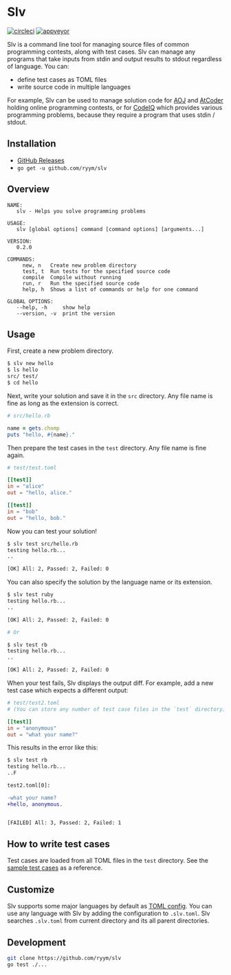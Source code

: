 # Slv

[![circleci](https://circleci.com/gh/ryym/slv.svg?style=svg)](https://circleci.com/gh/ryym/slv)
[![appveyor](https://ci.appveyor.com/api/projects/status/8e2o0r8bgcfobxmi?svg=true)](https://ci.appveyor.com/project/ryym/slv)

Slv is a command line tool for managing source files of common programming contests, along with test cases.
Slv can manage any programs that take inputs from stdin and output results to stdout regardless of language. 
You can:

- define test cases as TOML files
- write source code in multiple languages

For example, Slv can be used to manage solution code for
[AOJ][aoj] and [AtCoder][at-coder] holding online programming contests,
or for [CodeIQ][code-iq] which provides various programming problems,
because they require a program that uses stdin / stdout.

[aoj]: http://judge.u-aizu.ac.jp/onlinejudge/index.jsp
[at-coder]: https://atcoder.jp/?lang=en
[code-iq]: https://codeiq.jp/

## Installation

- [GitHub Releases](https://github.com/ryym/slv/releases)
- `go get -u github.com/ryym/slv`

## Overview

```
NAME:
   slv - Helps you solve programming problems

USAGE:
   slv [global options] command [command options] [arguments...]

VERSION:
   0.2.0

COMMANDS:
     new, n   Create new problem directory
     test, t  Run tests for the specified source code
     compile  Compile without running
     run, r   Run the specified source code
     help, h  Shows a list of commands or help for one command

GLOBAL OPTIONS:
   --help, -h     show help
   --version, -v  print the version
```

## Usage

First, create a new problem directory.

```bash
$ slv new hello
$ ls hello
src/ test/
$ cd hello
```

Next, write your solution and save it in the `src` directory.
Any file name is fine as long as the extension is correct.

```ruby
# src/hello.rb

name = gets.chomp
puts "hello, #{name}."
```

Then prepare the test cases in the `test` directory.
Any file name is fine again.

```toml
# test/test.toml

[[test]]
in = "alice"
out = "hello, alice."

[[test]]
in = "bob"
out = "hello, bob."
```

Now you can test your solution!

```bash
$ slv test src/hello.rb
testing hello.rb...
..

[OK] All: 2, Passed: 2, Failed: 0 
```

You can also specify the solution by the language name or its extension.

```bash
$ slv test ruby
testing hello.rb...
..

[OK] All: 2, Passed: 2, Failed: 0 

# Or

$ slv test rb
testing hello.rb...
..

[OK] All: 2, Passed: 2, Failed: 0 
```

When your test fails, Slv displays the output diff.
For example, add a new test case which expects a different output:

```toml
# test/test2.toml
# (You can store any number of test case files in the `test` directory)

[[test]]
in = "anonymous"
out = "what your name?"
```

This results in the error like this:

```diff
$ slv test rb
testing hello.rb...
..F

test2.toml[0]:

-what your name?
+hello, anonymous.


[FAILED] All: 3, Passed: 2, Failed: 1
```

## How to write test cases

Test cases are loaded from all TOML files in the `test` directory.
See the [sample test cases](sample_cases.toml) as a reference.

## Customize

Slv supports some major languages by default as [TOML config][default-langs].
You can use any language with Slv by adding the configuration to `.slv.toml`.
Slv searches `.slv.toml` from current directory and its all parent directories.


[default-langs]: https://github.com/ryym/slv/blob/master/slv/config.go

## Development

```sh
git clone https://github.com/ryym/slv
go test ./...
```
